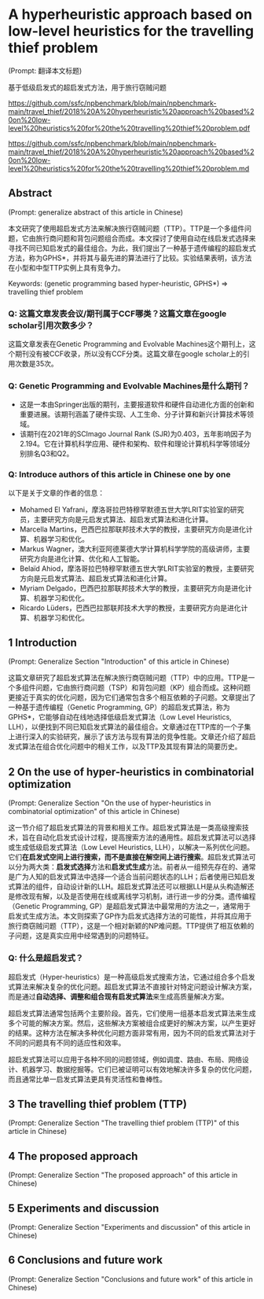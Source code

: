 # A hyperheuristic approach based on low-level heuristics for the travelling thief problem

(Prompt: 翻译本文标题)

基于低级启发式的超启发式方法，用于旅行窃贼问题

https://github.com/ssfc/npbenchmark/blob/main/npbenchmark-main/travel_thief/2018%20A%20hyperheuristic%20approach%20based%20on%20low-level%20heuristics%20for%20the%20travelling%20thief%20problem.pdf

https://github.com/ssfc/npbenchmark/blob/main/npbenchmark-main/travel_thief/2018%20A%20hyperheuristic%20approach%20based%20on%20low-level%20heuristics%20for%20the%20travelling%20thief%20problem.md

## Abstract

(Prompt: generalize abstract of this article in Chinese)

本文研究了使用超启发式方法来解决旅行窃贼问题（TTP）。TTP是一个多组件问题，它由旅行商问题和背包问题组合而成。本文探讨了使用自动在线启发式选择来寻找不同已知启发式的最佳组合。为此，我们提出了一种基于遗传编程的超启发式方法，称为GPHS*，并将其与最先进的算法进行了比较。实验结果表明，该方法在小型和中型TTP实例上具有竞争力。

Keywords: (genetic programming based hyper-heuristic, GPHS*) => travelling thief problem

### Q: 这篇文章发表会议/期刊属于CCF哪类？这篇文章在google scholar引用次数多少？

这篇文章发表在Genetic Programming and Evolvable Machines这个期刊上，这个期刊没有被CCF收录，所以没有CCF分类。这篇文章在google scholar上的引用次数是35次。

### Q: Genetic Programming and Evolvable Machines是什么期刊？

- 这是一本由Springer出版的期刊，主要报道软件和硬件自动进化方面的创新和重要进展。该期刊涵盖了硬件实现、人工生命、分子计算和新兴计算技术等领域。
- 该期刊在2021年的SCImago Journal Rank (SJR)为0.403，五年影响因子为2.194。它在计算机科学应用、硬件和架构、软件和理论计算机科学等领域分别排名Q3和Q2。

### Q: Introduce authors of this article in Chinese one by one

以下是关于文章的作者的信息：

- Mohamed El Yafrani，摩洛哥拉巴特穆罕默德五世大学LRIT实验室的研究员，主要研究方向是元启发式算法、超启发式算法和进化计算。
- Marcella Martins，巴西巴拉那联邦技术大学的教授，主要研究方向是进化计算、机器学习和优化。
- Markus Wagner，澳大利亚阿德莱德大学计算机科学学院的高级讲师，主要研究方向是进化计算、优化和人工智能。
- Belaïd Ahiod，摩洛哥拉巴特穆罕默德五世大学LRIT实验室的教授，主要研究方向是元启发式算法、超启发式算法和进化计算。
- Myriam Delgado，巴西巴拉那联邦技术大学的教授，主要研究方向是进化计算、机器学习和优化。
- Ricardo Lüders，巴西巴拉那联邦技术大学的教授，主要研究方向是进化计算、机器学习和优化。

## 1 Introduction

(Prompt: Generalize Section "Introduction" of this article in Chinese)

这篇文章研究了超启发式算法在解决旅行商窃贼问题（TTP）中的应用。TTP是一个多组件问题，它由旅行商问题（TSP）和背包问题（KP）组合而成。这种问题更接近于真实的优化问题，因为它们通常包含多个相互依赖的子问题。文章提出了一种基于遗传编程（Genetic Programming, GP）的超启发式算法，称为GPHS*，它能够自动在线地选择低级启发式算法（Low Level Heuristics, LLH），以便找到不同已知启发式算法的最佳组合。文章通过在TTP库的一个子集上进行深入的实验研究，展示了该方法与现有算法的竞争性能。文章还介绍了超启发式算法在组合优化问题中的相关工作，以及TTP及其现有算法的简要历史。

## 2 On the use of hyper-heuristics in combinatorial optimization

(Prompt: Generalize Section "On the use of hyper-heuristics in combinatorial optimization" of this article in Chinese)

这一节介绍了超启发式算法的背景和相关工作。超启发式算法是一类高级搜索技术，旨在自动化启发式设计过程，提高搜索方法的通用性。超启发式算法可以选择或生成低级启发式算法（Low Level Heuristics, LLH），以解决一系列优化问题。它们**在启发式空间上进行搜索，而不是直接在解空间上进行搜索**。超启发式算法可以分为两大类：**启发式选择**方法和**启发式生成**方法。前者从一组预先存在的、通常是广为人知的启发式算法中选择一个适合当前问题状态的LLH；后者使用已知启发式算法的组件，自动设计新的LLH。超启发式算法还可以根据LLH是从头构造解还是修改现有解，以及是否使用在线或离线学习机制，进行进一步的分类。遗传编程（Genetic Programming, GP）是超启发式算法中最常用的方法之一，通常用于启发式生成方法。本文则探索了GP作为启发式选择方法的可能性，并将其应用于旅行商窃贼问题（TTP），这是一个相对新颖的NP难问题。TTP提供了相互依赖的子问题，这是真实应用中经常遇到的问题特征。

### Q: 什么是超启发式？

超启发式（Hyper-heuristics）是一种高级启发式搜索方法，它通过组合多个启发式算法来解决复杂的优化问题。超启发式算法不直接针对特定问题设计解决方案，而是通过**自动选择、调整和组合现有启发式算法**来生成高质量解决方案。

超启发式算法通常包括两个主要阶段。首先，它们使用一组基本启发式算法来生成多个可能的解决方案。然后，这些解决方案被组合成更好的解决方案，以产生更好的结果。这种方法在解决多种优化问题方面非常有用，因为不同的启发式算法对于不同的问题具有不同的适应性和效率。

超启发式算法可以应用于各种不同的问题领域，例如调度、路由、布局、网络设计、机器学习、数据挖掘等。它们已被证明可以有效地解决许多复杂的优化问题，而且通常比单一启发式算法更具有灵活性和鲁棒性。

## 3 The travelling thief problem (TTP)

(Prompt: Generalize Section "The travelling thief problem (TTP)" of this article in Chinese)

## 4 The proposed approach

(Prompt: Generalize Section "The proposed approach" of this article in Chinese)

## 5 Experiments and discussion

(Prompt: Generalize Section "Experiments and discussion" of this article in Chinese)

## 6 Conclusions and future work

(Prompt: Generalize Section "Conclusions and future work" of this article in Chinese)